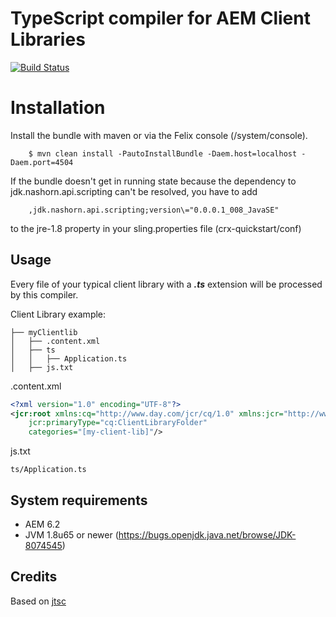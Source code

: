 # TypeScript compiler for AEM Client Libraries
[![Build Status](https://travis-ci.org/bpauli/aem-typescript.svg?branch=master)](https://travis-ci.org/bpauli/aem-typescript)

# Installation
Install the bundle with maven or via the Felix console (/system/console).
```
	$ mvn clean install -PautoInstallBundle -Daem.host=localhost -Daem.port=4504
```

If the bundle doesn't get in running state because the dependency to jdk.nashorn.api.scripting can't be resolved, you have to add
``` 
    ,jdk.nashorn.api.scripting;version\="0.0.0.1_008_JavaSE"
```     
to the jre-1.8 property in your sling.properties file (crx-quickstart/conf) 
    
## Usage
Every file of your typical client library with a ***.ts*** extension will be processed by this compiler.

Client Library example: 
```
├── myClientlib
│   ├── .content.xml
│   ├── ts
│   │   ├── Application.ts
│   ├── js.txt
```

.content.xml
```xml
<?xml version="1.0" encoding="UTF-8"?>
<jcr:root xmlns:cq="http://www.day.com/jcr/cq/1.0" xmlns:jcr="http://www.jcp.org/jcr/1.0"
    jcr:primaryType="cq:ClientLibraryFolder"
    categories="[my-client-lib]"/>
```

js.txt
```
ts/Application.ts
```

## System requirements

- AEM 6.2
- JVM 1.8u65 or newer (https://bugs.openjdk.java.net/browse/JDK-8074545)

## Credits
Based on [jtsc](https://github.com/wmono/jtsc)
